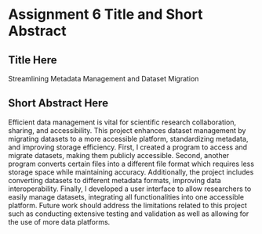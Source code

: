 # Assignment 6 Title and Short Abstract

## Title Here

Streamlining Metadata Management and Dataset Migration

## Short Abstract Here

Efficient data management is vital for scientific research collaboration, sharing, and accessibility. This project enhances dataset management by migrating datasets to a more accessible platform, standardizing metadata, and improving storage efficiency. First, I created a program to access and migrate datasets, making them publicly accessible. Second, another program converts certain files into a different file format which requires less storage space while maintaining accuracy. Additionally, the project includes converting datasets to different metadata formats, improving data interoperability. Finally, I developed a user interface to allow researchers to easily manage datasets, integrating all functionalities into one accessible platform. Future work should address the limitations related to this project such as conducting extensive testing and validation as well as allowing for the use of more data platforms.
